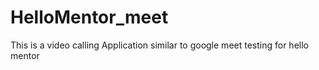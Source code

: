 # HelloMentor_meet
This is a video calling Application similar to google meet testing for hello mentor
